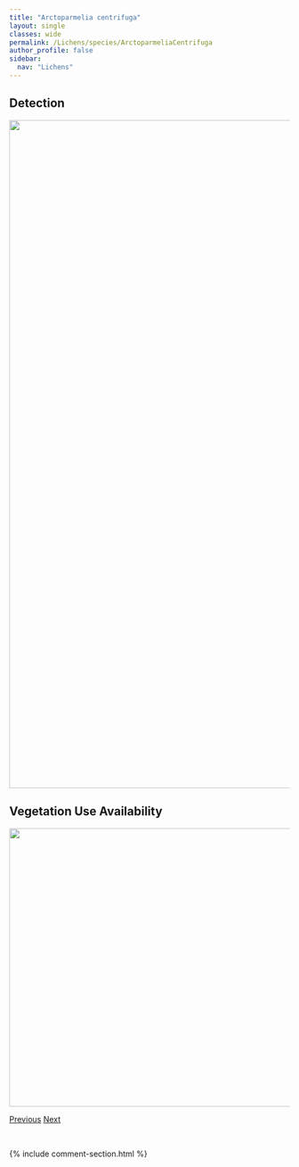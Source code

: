 ```yaml
---
title: "Arctoparmelia centrifuga"
layout: single
classes: wide
permalink: /Lichens/species/ArctoparmeliaCentrifuga
author_profile: false
sidebar:
  nav: "Lichens"
---
```


<h2>Detection</h2>

<a href="https://drive.google.com/uc?export=view&id=1MSosgQLqTPzEvpd4MpBTiWIxCLFbhlIa">
<img src="https://drive.google.com/uc?export=view&id=1MSosgQLqTPzEvpd4MpBTiWIxCLFbhlIa" height = "1200" width = "800">
</a>


<h2>Vegetation Use Availability</h2>

<a href="https://drive.google.com/uc?export=view&id=1wdZr8vwafUnFx_uMpFdQk2oT-tYdS52S">
<img src="https://drive.google.com/uc?export=view&id=1wdZr8vwafUnFx_uMpFdQk2oT-tYdS52S" height = "500" width = "1000">
</a>


<a href="/DevelopmentWebsite/Lichens/species/ArctomiaDelicatula" class="pagination--pager" title="Arctomia delicatula">Previous</a> <a href="/DevelopmentWebsite/Lichens/species/ArctoparmeliaIncurva" class="pagination--pager" title="Arctoparmelia incurva">Next</a>

<p>&nbsp;</p>

{% include comment-section.html %}
